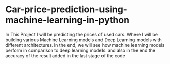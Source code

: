 # Car-price-prediction-using-machine-learning-in-python
In This Project I  will be predicting the prices of used cars. Where I will be building various Machine Learning models and Deep Learning models with different architectures. In the end, we will see how machine learning models perform in comparison to deep learning models.
and also in the end the accuracy of the result added in the last stage of the code 
